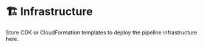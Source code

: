 # 🏗️ Infrastructure

Store CDK or CloudFormation templates to deploy the pipeline infrastructure here.